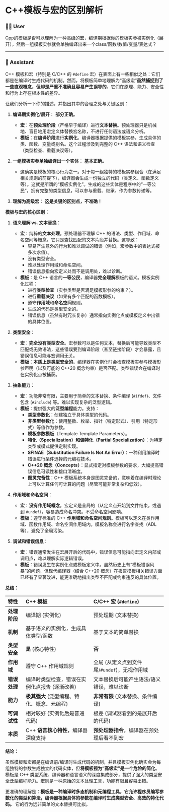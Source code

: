 # C++模板与宏的区别解析

### 🧑‍💻 User

Cpp的模板是否可以理解为一种高级的宏，编译期根据你的模板实参被实例化（展开），然后一组模板实参就会单独编译出来一个class/函数/数值/变量/表达式？

---

### 🤖 Assistant

C++ 模板和宏（特别是 C/C++ 的 `#define` 宏）在表面上有一些相似之处：它们都是在编译时生成代码的机制。然而，将模板简单地理解为“高级宏”**虽然捕捉到了一些直观概念，但却是严重不准确且容易产生误导的**。它们在原理、能力、安全性和行为上存在根本性的差异。

让我们分析一下你的描述，并指出其中的合理之处与关键区别：

1.  **编译期实例化/展开**： **部分正确。**
    *   **宏**：在**预处理阶段**（严格早于编译）进行**文本替换**。预处理器只是机械地、盲目地用宏定义体替换宏名称，不进行任何语法或语义分析。
    *   **模板**：在**编译阶段**进行**实例化**。编译器根据提供的模板实参，生成具体的类、函数、变量或别名。这个过程涉及到完整的 C++ 语法和语义检查（类型检查、重载决议等）。

2.  **一组模板实参单独编译出一个实体**： **基本正确。**
    *   这确实是模板的核心行为之一。对于每一组独特的模板实参组合（在满足相关规则的前提下），编译器会生成一份独立的代码（类定义、函数定义等）。这就是所谓的“模板实例化”。生成的这些实体是程序中的“一等公民”，拥有完整的类型信息，可以参与重载、继承、作为参数传递等。

3.  **理解为高级宏**： **这是关键的区别点，不准确！**

**模板与宏的核心区别：**

1.  **语义理解 vs. 文本替换**：
    *   **宏**：纯粹的**文本处理**。预处理器不理解 C++ 的语法、类型、作用域、命名空间等概念。它只是查找匹配的文本片段并替换。这导致：
        *   容易产生意外的行为和难以调试的错误（例如，宏参数中的表达式被多次求值）。
        *   没有类型安全。
        *   难以处理作用域和命名空间。
        *   错误信息指向宏定义处而不是调用处，难以诊断。
    *   **模板**：是 C++ 语言的**一等公民**，编译器**完全理解**模板的语义。模板实例化过程：
        *   进行**类型检查**（实参类型是否满足模板形参的约束？）。
        *   进行**重载决议**（如果有多个匹配的函数模板）。
        *   遵守**作用域**和**命名空间**规则。
        *   生成的代码是类型安全的。
        *   错误信息（虽然有时冗长复杂）通常指向实例化点或模板定义中出错的具体位置。

2.  **类型安全**：
    *   **宏**：**完全没有类型安全**。宏参数可以是任何文本，替换后可能导致类型不匹配或无效语法，这些错误要到编译阶段（甚至链接阶段）才会暴露，且错误信息可能与宏调用无关。
    *   **模板**：**本质上是类型安全的**。编译器在实例化时会检查模板实参与模板形参声明（以及可能的 C++20 概念约束）是否匹配。类型错误会在编译时在实例化点被捕获。

3.  **抽象能力**：
    *   **宏**：功能非常有限，主要用于简单的文本替换、条件编译 (`#ifdef`)、文件包含 (`#include`) 等。难以实现复杂的泛型逻辑。
    *   **模板**：提供强大的**泛型编程**能力。支持：
        *   **类型参数化**：创建独立于具体类型的代码。
        *   **非类型参数化**：使用整数、枚举、指针（特定形式）、引用（特定形式）等值作为参数。
        *   **模板参数模板**（Template Template Parameters）。
        *   **特化（Specialization）和偏特化（Partial Specialization）**：为特定类型或模式提供定制实现。
        *   **SFINAE（Substitution Failure Is Not An Error）**：一种利用编译时错误进行条件选择的元编程技术。
        *   **C++20 概念（Concepts）**：显式指定对模板参数的要求，大幅提高错误信息可读性和接口清晰度。
        *   **图灵完备性**：C++ 模板系统本身是图灵完备的，意味着在编译时理论上可以计算任何可计算的问题（尽管可能非常复杂和低效）。

4.  **作用域和命名空间**：
    *   **宏**：**没有作用域概念**。宏定义是全局的（从定义点开始到文件结束，或遇到 `#undef`），容易造成命名冲突。不受命名空间影响。
    *   **模板**：遵守标准的 C++ **作用域和命名空间规则**。模板可以定义在类作用域、函数作用域、命名空间作用域内。模板名称会进行名字查找（ADL 等），避免了全局污染。

5.  **调试和错误信息**：
    *   **宏**：错误通常发生在宏展开后的代码中，错误信息可能指向宏定义内部或调用点，难以理解实际逻辑错误。
    *   **模板**：错误发生在实例化点或模板定义中。虽然历史上有“模板错误风暴”的问题，但现代编译器（结合 C++20 概念）在报告模板相关错误方面已经有了显著改进，能更准确地指出类型不匹配或约束违反的具体位置。

**总结：**

| 特性         | C++ 模板                                       | C/C++ 宏 (`#define`)                       |
| :----------- | :--------------------------------------------- | :----------------------------------------- |
| **处理阶段** | 编译期 (实例化)                                | 预处理期 (文本替换)                        |
| **机制**     | 基于语义的实例化，生成具体类型/函数            | 基于文本的简单替换                         |
| **类型安全** | **是** (核心特性)                              | **否**                                     |
| **作用域**   | 遵守 C++ 作用域规则                            | 全局 (从定义点到文件尾/`#undef`)，无视作用域 |
| **错误处理** | 编译时类型检查，错误在实例化点报告 (逐渐改善) | 文本替换后可能产生语法/语义错误，难以诊断  |
| **能力**     | **极其强大** (泛型编程、特化、概念、元编程)   | **非常有限** (文本替换、条件编译)          |
| **可调试性** | 相对较好 (实例化后是普通代码)                 | 极差 (调试器看到的是展开后的代码)          |
| **本质**     | C++ **语言核心特性**，编译器深度支持          | **预处理器指令**，编译器在预处理后看不到宏 |

**结论：**

虽然模板和宏都是在编译前/编译时生成代码的机制，并且模板实例化确实会为每组独特的参数生成独立的代码实体，但**将模板视为“高级宏”是一个危险的简化**。模板是 C++ 类型系统、编译器和语言语义的深度集成部分，提供了强大的类型安全泛型编程能力。宏则是一种原始的文本处理工具，功能有限且容易出错。

更准确的理解是：**模板是一种编译时多态机制和元编程工具，它允许程序员编写参数化的类型和算法，编译器根据具体的参数在编译时生成类型安全、高效的特化代码。** 它的行为远非简单的文本替换可比拟。